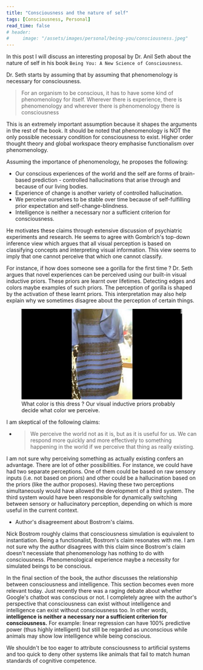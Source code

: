 ```yaml
---
title: "Consciousness and the nature of self"
tags: [Consciousness, Personal]
read_time: false
# header:
#     image: "/assets/images/personal/being-you/consciousness.jpeg"
---
```


In this post I will discuss an interesting proposal by Dr. Anil Seth about the nature of self in his book `Being You: A New Science of Consciousness`.

Dr. Seth starts by assuming that by assuming that phenomenology is necessary for consciousness. 
> For an organism to be conscious, it has to have some kind of phenomenology for itself.
Wherever there is experience, there is phenomenology and wherever there is phenomenology there is consciousness

This is an extremely important assumption because it shapes the arguments in the rest of the book. It should be noted that
phenomenology is NOT the only possible necessary condition for consciousness to exist. Higher order thought theory and 
global workspace theory emphasise functionalism over phenomenology.

Assuming the importance of phenomenology, he proposes the following:
- Our conscious experiences of the world and the self are forms of brain-based prediction - controlled hallucinations that arise through
    and because of our living bodies.
- Experience of change is another variety of controlled hallucination.
- We perceive ourselves to be stable over time because of self-fulfilling prior expectation and self-change-blindness. 
- Intelligence is neither a necessary nor a sufficient criterion for consciousness. 

He motivates these claims through extensive discussion of psychiatric experiments and research.
He seems to agree with Gombrich's top-down inference view which argues that all visual perception is based on classifying 
concepts and interpreting visual information. This view seems to imply that one cannot perceive that which one cannot classify.


For instance, if how does someone see a gorilla for the first time ?
Dr. Seth argues that novel experiences can be perceived using our built-in visual inductive priors. These priors are learnt over lifetimes. Detecting edges and colors maybe examples of such priors. The perception of gorilla is shaped by the activation of these learnt priors.
This interpretation may also help explain why we sometimes disagree about the perception of certain things. 

<figure>
    <img src="/assets/images/personal/being-you/dress.jpeg">
    <figcaption>What color is this dress ? Our visual inductive priors probably decide what color we perceive. </figcaption>
</figure>

I am skeptical of the following claims:
- > We perceive the world not as it is, but as it is useful for us. We can respond more quickly and more effectively to something happening in the 
world if we perceive that thing as really existing.

I am not sure why perceiving something as actually existing confers an advantage. There are lot of other possibilities.
For instance, we could have had two separate perceptions. One of them could be based on raw sensory inputs (i.e. not based on priors) and other 
could be a hallucination based on the priors (like the author proposes). Having these two perceptions simultaneously would have allowed
the development of a third system. The third system would have been responsible for dynamically switching between sensory or hallucinatory perception,
depending on which is more useful in the current context.

- Author's disagreement about Bostrom's claims. 

Nick Bostrom roughly claims that consciousness simulation is equivalent to instantiation. Being a functionalist, Bostrom's claim
resonates with me. I am not sure why the author disagrees with this claim since Bostrom's claim doesn't necessiate that phenomenology
has nothing to do with consciousness. Phenomenological experience maybe a necessity for simulated beings to be conscious.

In the final section of the book, the author discusses the relationship between consciousness and intelligence.
This section becomes even more relevant today. Just recently there was a raging debate about whether Google's chatbot was conscious or not. I completely agree with the author's perspective that consciousness can exist without intelligence and intelligence can exist without consciousness too.
In other words, **intelligence is neither a necessary nor a sufficient criterion for consciousness.**
For example: linear regression can have 100% predictive power (thus highly intelligent) but still be regarded as unconscious while animals may show low intelligence while being conscious.

We shouldn't be too eager to attribute consciousness to artificial systems and too quick to deny other systems like animals that fail to match human standards of cognitive competence.




